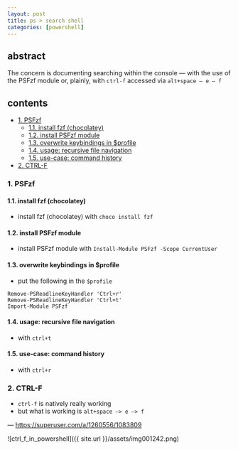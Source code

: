 ```yaml
---
layout: post
title: ps > search shell
categories: [powershell]
---
```

## abstract
The concern is documenting searching within the console — with the use of the PSFzf module or, plainly, with `ctrl-f` accessed via `alt+space — e — f`

## contents
<!-- TOC -->

- [1. PSFzf](#1-psfzf)
    - [1.1. install fzf (chocolatey)](#11-install-fzf-chocolatey)
    - [1.2. install PSFzf module](#12-install-psfzf-module)
    - [1.3. overwrite keybindings in $profile](#13-overwrite-keybindings-in-profile)
    - [1.4. usage: recursive file navigation](#14-usage-recursive-file-navigation)
    - [1.5. use-case: command history](#15-use-case-command-history)
- [2. CTRL-F](#2-ctrl-f)

<!-- /TOC -->
### 1. PSFzf
#### 1.1. install fzf (chocolatey)
* install fzf (chocolatey) with `choco install fzf`

#### 1.2. install PSFzf module
* install PSFzf module with `Install-Module PSFzf -Scope CurrentUser`

#### 1.3. overwrite keybindings in $profile
* put the following in the `$profile`

```
Remove-PSReadlineKeyHandler 'Ctrl+r'
Remove-PSReadlineKeyHandler 'Ctrl+t'
Import-Module PSFzf
```

#### 1.4. usage: recursive file navigation
* with `ctrl+t`

#### 1.5. use-case: command history
* with `ctrl+r`

### 2. CTRL-F
* `ctrl-f` is natively really working
* but what is working is `alt+space —> e —> f`

— <https://superuser.com/a/1260556/1083809>

![ctrl_f_in_powershell]({{ site.url }}/assets/img001242.png)